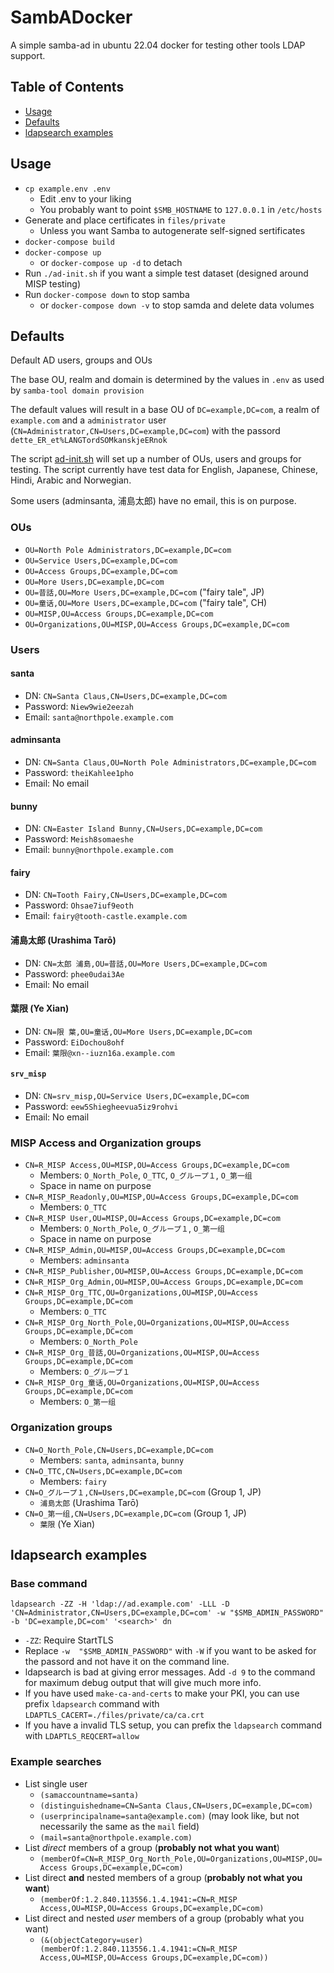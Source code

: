 # SambADocker

A simple samba-ad in ubuntu 22.04 docker for testing other tools LDAP support.

## Table of Contents
* [Usage](#usage)
* [Defaults](ad-content)
* [ldapsearch examples](#ldapsearch-examples)

## Usage <a name="usage"/>
* `cp example.env .env`
  * Edit .env to your liking
  * You probably want to point `$SMB_HOSTNAME` to `127.0.0.1` in `/etc/hosts`
* Generate and place certificates in `files/private`
  * Unless you want Samba to autogenerate self-signed sertificates
* `docker-compose build`
* `docker-compose up`
  * or `docker-compose up -d` to detach
* Run `./ad-init.sh` if you want a simple test dataset (designed around MISP testing)
* Run `docker-compose down` to stop samba
  * or `docker-compose down -v` to stop samda and delete data volumes


## Defaults

Default AD users, groups and OUs

The base OU, realm and domain is determined by the values in `.env` as used by `samba-tool domain provision`

The default values will result in a base OU of `DC=example,DC=com`, a realm of `example.com` and a `administrator` user (`CN=Administrator,CN=Users,DC=example,DC=com`) with the passord `dette_ER_et%LANGTordSOMkanskjeERnok`

The script [ad-init.sh](ad-init.sh) will set up a number of OUs, users and groups for testing. The script currently have test data for English, Japanese, Chinese, Hindi, Arabic and Norwegian.

Some users (adminsanta, 浦島太郎) have no email, this is on purpose.

### OUs
* `OU=North Pole Administrators,DC=example,DC=com`
* `OU=Service Users,DC=example,DC=com`
* `OU=Access Groups,DC=example,DC=com`
* `OU=More Users,DC=example,DC=com`
* `OU=昔話,OU=More Users,DC=example,DC=com` ("fairy tale", JP)
* `OU=童话,OU=More Users,DC=example,DC=com` ("fairy tale", CH)
* `OU=MISP,OU=Access Groups,DC=example,DC=com`
* `OU=Organizations,OU=MISP,OU=Access Groups,DC=example,DC=com`


### Users

#### santa
* DN: `CN=Santa Claus,CN=Users,DC=example,DC=com`
* Password: `Niew9wie2eezah`
* Email: `santa@northpole.example.com`

#### adminsanta
* DN: `CN=Santa Claus,OU=North Pole Administrators,DC=example,DC=com`
* Password: `theiKahlee1pho`
* Email: No email

#### bunny
* DN: `CN=Easter Island Bunny,CN=Users,DC=example,DC=com`
* Password: `Meish8somaeshe`
* Email: `bunny@northpole.example.com`

#### fairy
* DN: `CN=Tooth Fairy,CN=Users,DC=example,DC=com`
* Password: `Ohsae7iuf9eoth`
* Email: `fairy@tooth-castle.example.com`

#### 浦島太郎 (Urashima Tarō)
* DN: `CN=太郎 浦島,OU=昔話,OU=More Users,DC=example,DC=com`
* Password: `phee0udai3Ae`
* Email: No email

#### 葉限 (Ye Xian)
* DN: `CN=限 葉,OU=童话,OU=More Users,DC=example,DC=com`
* Password: `EiDochou8ohf`
* Email: `葉限@xn--iuzn16a.example.com`

#### `srv_misp`
* DN: `CN=srv_misp,OU=Service Users,DC=example,DC=com`
* Password: `eew5Shiegheevua5iz9rohvi`
* Email: No email

### MISP Access and Organization groups
* `CN=R_MISP Access,OU=MISP,OU=Access Groups,DC=example,DC=com`
  * Members: `O_North_Pole`, `O_TTC`, `O_グループ１`, `O_第一组`
  * Space in name on purpose
* `CN=R_MISP_Readonly,OU=MISP,OU=Access Groups,DC=example,DC=com`
  * Members: `O_TTC`
* `CN=R_MISP User,OU=MISP,OU=Access Groups,DC=example,DC=com`
  * Members: `O_North_Pole`, `O_グループ１`, `O_第一组`
  * Space in name on purpose
* `CN=R_MISP_Admin,OU=MISP,OU=Access Groups,DC=example,DC=com`
  * Members: `adminsanta`
* `CN=R_MISP_Publisher,OU=MISP,OU=Access Groups,DC=example,DC=com`
* `CN=R_MISP_Org_Admin,OU=MISP,OU=Access Groups,DC=example,DC=com`
* `CN=R_MISP_Org_TTC,OU=Organizations,OU=MISP,OU=Access Groups,DC=example,DC=com`
  * Members: `O_TTC`
* `CN=R_MISP_Org_North_Pole,OU=Organizations,OU=MISP,OU=Access Groups,DC=example,DC=com`
  * Members: `O_North_Pole`
* `CN=R_MISP_Org_昔話,OU=Organizations,OU=MISP,OU=Access Groups,DC=example,DC=com`
  * Members: `O_グループ１`
* `CN=R_MISP_Org_童话,OU=Organizations,OU=MISP,OU=Access Groups,DC=example,DC=com`
  * Members: `O_第一组`

### Organization groups
* `CN=O_North_Pole,CN=Users,DC=example,DC=com`
  * Members: `santa`, `adminsanta`, `bunny` 
* `CN=O_TTC,CN=Users,DC=example,DC=com`
  * Members: `fairy`
* `CN=O_グループ１,CN=Users,DC=example,DC=com` (Group 1, JP)
  * `浦島太郎` (Urashima Tarō)
* `CN=O_第一组,CN=Users,DC=example,DC=com`  (Group 1, JP)
  * `葉限` (Ye Xian)

## ldapsearch examples <a name="ldapsearch-examples"/>
### Base command
`ldapsearch -ZZ -H 'ldap://ad.example.com' -LLL -D 'CN=Administrator,CN=Users,DC=example,DC=com' -w "$SMB_ADMIN_PASSWORD" -b 'DC=example,DC=com' '<search>' dn`

* `-ZZ`: Require StartTLS
* Replace `-w  "$SMB_ADMIN_PASSWORD"` with `-W` if you want to be asked for the passord and not have it on the command line.
* ldapsearch is bad at giving error messages. Add `-d 9` to the command for maximum debug output that will give much more info.
* If you have used `make-ca-and-certs` to make your PKI, you can use prefix `ldapsearch` command with `LDAPTLS_CACERT=./files/private/ca/ca.crt `
* If you have a invalid TLS setup, you can prefix the `ldapsearch` command with `LDAPTLS_REQCERT=allow `

### Example searches
* List single user
  * `(samaccountname=santa)`
  * `(distinguishedname=CN=Santa Claus,CN=Users,DC=example,DC=com)`
  * `(userprincipalname=santa@example.com)` (may look like, but not necessarily the same as the `mail` field)
  * `(mail=santa@northpole.example.com)`
* List _direct_ members of a group (__probably not what you want__)
  * `(memberOf=CN=R_MISP_Org_North_Pole,OU=Organizations,OU=MISP,OU=Access Groups,DC=example,DC=com)`
* List direct __and__ nested members of a group (__probably not what you want__)
  * `(memberOf:1.2.840.113556.1.4.1941:=CN=R_MISP Access,OU=MISP,OU=Access Groups,DC=example,DC=com)`
* List direct and nested _user_ members of a group (probably what you want)
  * `(&(objectCategory=user)(memberOf:1.2.840.113556.1.4.1941:=CN=R_MISP Access,OU=MISP,OU=Access Groups,DC=example,DC=com))`
